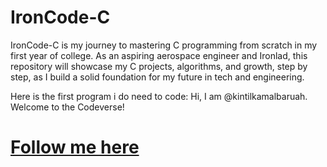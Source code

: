 # IronCode-C
IronCode-C is my journey to mastering C programming from scratch in my first year of college. As an aspiring aerospace engineer and Ironlad, this repository will showcase my C projects, algorithms, and growth, step by step, as I build a solid foundation for my future in tech and engineering.

Here is the first program i do need to code:
Hi, I am @kintilkamalbaruah. Welcome to the Codeverse!

# [Follow me here](https://www.linkedin.com/in/kintil-baruah-37101b2a6/)
